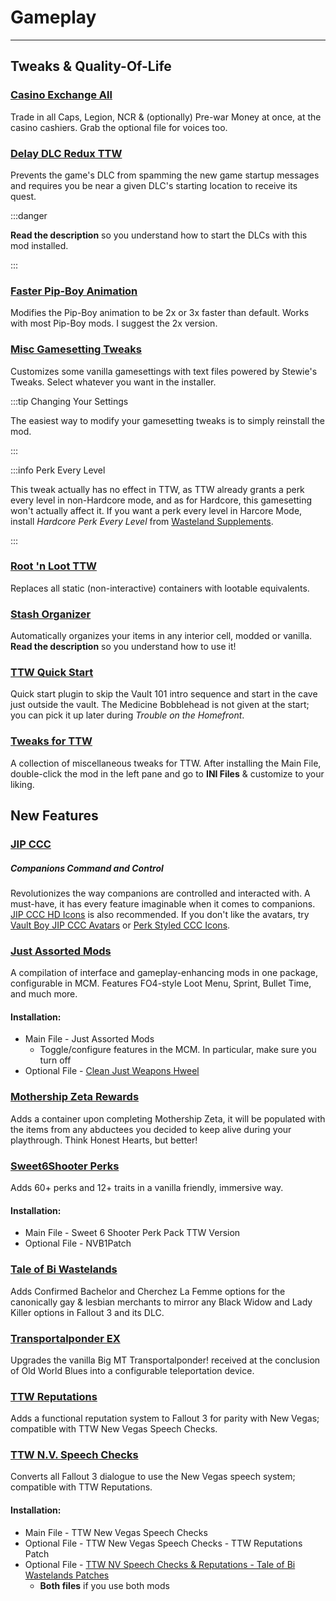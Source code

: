 ﻿# Gameplay
---

## Tweaks & Quality-Of-Life

### [Casino Exchange All](https://www.nexusmods.com/newvegas/mods/35701)

Trade in all Caps, Legion, NCR & (optionally) Pre-war Money at once, at the casino cashiers. 
Grab the optional file for voices too.

### [Delay DLC Redux TTW](https://www.nexusmods.com/newvegas/mods/75851)

Prevents the game's DLC from spamming the new game startup messages and requires you be near
a given DLC's starting location to receive its quest. 

:::danger

**Read the description** so you understand how to start the DLCs with this mod installed.

:::

### [Faster Pip-Boy Animation](https://www.nexusmods.com/newvegas/mods/67761)

Modifies the Pip-Boy animation to be 2x or 3x faster than default.
Works with most Pip-Boy mods. I suggest the 2x version.

### [Misc Gamesetting Tweaks](https://www.nexusmods.com/newvegas/mods/72983)

Customizes some vanilla gamesettings with text files powered by Stewie's Tweaks. 
Select whatever you want in the installer.

:::tip Changing Your Settings

The easiest way to modify your gamesetting tweaks is to simply reinstall the mod.

:::

:::info Perk Every Level

This tweak actually has no effect in TTW, as TTW already grants a perk every level
in non-Hardcore mode, and as for Hardcore, this gamesetting won't actually affect it.
If you want a perk every level in Harcore Mode, install _Hardcore Perk Every Level_
from [Wasteland Supplements](https://www.nexusmods.com/newvegas/mods/79005).

:::

### [Root 'n Loot TTW](https://www.nexusmods.com/newvegas/mods/59378)

Replaces all static (non-interactive) containers with lootable equivalents.

### [Stash Organizer](https://eddoursul.win/mods/stash-organizer/)

Automatically organizes your items in any interior cell, modded or vanilla. **Read the description** 
so you understand how to use it!

### [TTW Quick Start](https://www.nexusmods.com/newvegas/mods/65937)

Quick start plugin to skip the Vault 101 intro sequence and start in the cave just outside the vault.
The Medicine Bobblehead is not given at the start; you can pick it up later during _Trouble on the Homefront_.

### [Tweaks for TTW](https://www.nexusmods.com/newvegas/mods/77934/)

A collection of miscellaneous tweaks for TTW. After installing the Main File, double-click the mod in 
the left pane and go to **INI Files** & customize to your liking.

## New Features

### [JIP CCC](https://www.nexusmods.com/newvegas/mods/50468)

##### Companions Command and Control

Revolutionizes the way companions are controlled and interacted with. A must-have, it has every
feature imaginable when it comes to companions.
[JIP CCC HD Icons](https://www.nexusmods.com/newvegas/mods/75378) is also recommended.
If you don't like the avatars, try
[Vault Boy JIP CCC Avatars](https://www.nexusmods.com/newvegas/mods/67270) or
[Perk Styled CCC Icons](https://www.nexusmods.com/newvegas/mods/70849).

### [Just Assorted Mods](https://www.nexusmods.com/newvegas/mods/66666)

A compilation of interface and gameplay-enhancing mods in one package, configurable in MCM. Features 
FO4-style Loot Menu, Sprint, Bullet Time, and much more.

#### Installation:

- Main File - Just Assorted Mods
  - Toggle/configure features in the MCM. In particular, make sure you turn off 
- Optional File - [Clean Just Weapons Hweel](https://www.nexusmods.com/newvegas/mods/76357)

### [Mothership Zeta Rewards](https://www.nexusmods.com/newvegas/mods/76001)

Adds a container upon completing Mothership Zeta, it will be populated with the items from
any abductees you decided to keep alive during your playthrough. Think Honest Hearts, but better!

### [Sweet6Shooter Perks](https://www.nexusmods.com/newvegas/mods/73438)

Adds 60+ perks and 12+ traits in a vanilla friendly, immersive way.

#### Installation:

- Main File - Sweet 6 Shooter Perk Pack TTW Version
- Optional File - NVB1Patch

### [Tale of Bi Wastelands](https://www.nexusmods.com/newvegas/mods/72721)

Adds Confirmed Bachelor and Cherchez La Femme options for the canonically gay & lesbian merchants
to mirror any Black Widow and Lady Killer options in Fallout 3 and its DLC.

### [Transportalponder EX](https://www.nexusmods.com/newvegas/mods/76128)

Upgrades the vanilla Big MT Transportalponder! received at the conclusion of Old World Blues
into a configurable teleportation device.

### [TTW Reputations](https://www.nexusmods.com/newvegas/mods/68604)

Adds a functional reputation system to Fallout 3 for parity with New Vegas; compatible with TTW New Vegas Speech Checks.

### [TTW N.V. Speech Checks](https://www.nexusmods.com/newvegas/mods/68736)

Converts all Fallout 3 dialogue to use the New Vegas speech system; compatible with TTW Reputations.

#### Installation:

- Main File - TTW New Vegas Speech Checks
- Optional File - TTW New Vegas Speech Checks - TTW Reputations Patch
- Optional File -
  [TTW NV Speech Checks & Reputations - Tale of Bi Wastelands Patches](https://www.nexusmods.com/newvegas/mods/76206)
  - **Both files** if you use both mods
